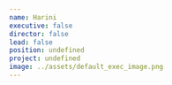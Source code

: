 ```yaml
---
name: Harini
executive: false
director: false
lead: false
position: undefined
project: undefined
image: ../assets/default_exec_image.png
---
```

